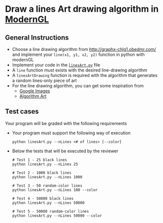 # Draw a lines Art drawing algorithm in [ModernGL](https://moderngl.readthedocs.io/en/latest/)

## General Instructions
- Choose a line drawing algorithm from http://graphx-chlg1.obedmr.com/ and implement your `line(x1, y1, x2, y2)` function in python with modernGL
- Implement your code in the [`linesArt.py`](./linesArt.py) file
- A `line` function must exists with the desired line-drawing algorithm
- A `linesArtDrawing` function is required with the algorithm that generates a random lines-only piece of art
- For the line drawing algorithm, you can get some inspiration from 
  - [Google Images](https://www.google.com/search?q=lines+algorithm+art&sca_esv=0938baf10882972d&udm=2&biw=1920&bih=993&sxsrf=ADLYWILRg10N0dgfTO4j3ihiND79LuiwBA%3A1723002820540&ei=xO-yZtXFILXfp84PyN_U-AQ&ved=0ahUKEwjVt8LY_eGHAxW178kDHcgvFU8Q4dUDCBE&uact=5&oq=lines+algorithm+art&gs_lp=Egxnd3Mtd2l6LXNlcnAiE2xpbmVzIGFsZ29yaXRobSBhcnRIxSxQ5glY7ytwA3gAkAEAmAHHAqAB5RCqAQgxMy4zLjEuMbgBA8gBAPgBAZgCCaACpAnCAgQQIxgnwgIKEAAYgAQYQxiKBcICBRAAGIAEwgIGEAAYBRgewgIGEAAYCBgemAMAiAYBkgcFMC43LjKgB_I2&sclient=gws-wiz-serp)
  - [Algorithm Art](https://observablehq.com/collection/@mmansion/algorithmic-art)


## Test cases
Your program will be graded with the following requirements

- Your program must support the following way of execution
  ```
  python linesArt.py --nLines <# of lines> [--color]
  ```
- Below the tests that will be executed by the reviewer
  ```
  # Test 1 - 25 black lines
  python linesArt.py --nLines 25

  # Test 2 - 1000 black lines
  python linesArt.py --nLines 1000

  # Test 3 - 50 random-color lines
  python linesArt.py --nLines 100 --color

  # Test 4 - 50000 black lines
  python linesArt.py --nLines 50000

  # Test 5 - 50000 random-color lines
  python linesArt.py --nLines 50000 --color
  ```

  ## 